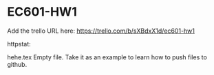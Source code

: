 # EC601-HW1

Add the trello URL here:
https://trello.com/b/sXBdxX1d/ec601-hw1


httpstat:



hehe.tex
Empty file. Take it as an example to learn how to push files to github.
